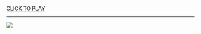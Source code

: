 
<a href="https://premium76.site?title=pizza_unblocked_games&ref=13M">CLICK TO PLAY</a></h3>
<hr>

<a href="https://premium76.site?title=pizza_unblocked_games&ref=13M"><img src="https://clearcache.store/games.png"></a>


